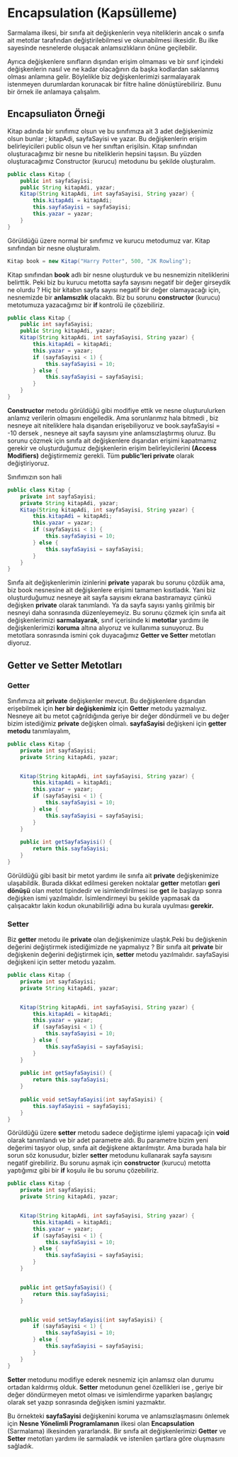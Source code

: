 # Encapsulation (Kapsülleme)

Sarmalama ilkesi, bir sınıfa ait değişkenlerin veya niteliklerin ancak o sınıfa ait metotlar tarafından değiştirilebilmesi ve okunabilmesi ilkesidir. Bu ilke sayesinde nesnelerde oluşacak anlamsızlıkların önüne geçilebilir.

Ayrıca değişkenlere sınıfların dışından erişim olmaması ve bir sınıf içindeki değişkenlerin nasıl ve ne kadar olacağının da başka kodlardan saklanmış olması anlamına gelir. Böylelikle biz değişkenlerimizi sarmalayarak istenmeyen durumlardan korunacak bir filtre haline dönüştürebiliriz. Bunu bir örnek ile anlamaya
çalışalım.

## Encapsuliaton Örneği

Kitap adında bir sınıfımız olsun ve bu sınıfımıza ait 3 adet değişkenimiz olsun bunlar ; kitapAdi, sayfaSayisi ve yazar. Bu değişkenlerin erişim belirleyicileri public olsun ve her sınıftan erişilsin. Kitap sınıfından oluşturacağımız bir nesne bu niteliklerin hepsini taşısın. Bu yüzden oluşturacağımız Constructor (kurucu) metodunu bu şekilde oluşturalım.

```java
public class Kitap {
    public int sayfaSayisi;
    public String kitapAdi, yazar;
    Kitap(String kitapAdi, int sayfaSayisi, String yazar) {
        this.kitapAdi = kitapAdi;
        this.sayfaSayisi = sayfaSayisi;
        this.yazar = yazar;
    }
}
```

Görüldüğü üzere normal bir sınıfımız ve kurucu metodumuz var. Kitap sınıfından bir nesne oluşturalım.

```java
Kitap book = new Kitap("Harry Potter", 500, "JK Rowling");
```

Kitap sınıfından **book** adlı bir nesne oluşturduk ve bu nesnemizin niteliklerini belirttik. Peki biz bu kurucu metotta sayfa sayısını negatif bir değer girseydik ne olurdu ? Hiç bir kitabın sayfa sayısı negatif bir değer olamayacağı için, nesnemizde bir **anlamsızlık** olacaktı. Biz bu sorunu **constructor** (kurucu) metotumuza yazacağımız bir **if** kontrolü ile çözebiliriz.

```java
public class Kitap {
    public int sayfaSayisi;
    public String kitapAdi, yazar;
    Kitap(String kitapAdi, int sayfaSayisi, String yazar) {
        this.kitapAdi = kitapAdi;
        this.yazar = yazar;
        if (sayfaSayisi < 1) {
            this.sayfaSayisi = 10;
        } else {
            this.sayfaSayisi = sayfaSayisi;
        }
    }
}
```

**Constructor** metodu görüldüğü gibi modifiye ettik ve nesne oluşturulurken anlamız verilerin olmasını engelledik. Ama sorunlarımız hala bitmedi , biz nesneye ait niteliklere hala dışarıdan erişebiliyoruz ve book.sayfaSayisi = -10 dersek , nesneye ait sayfa sayısını yine anlamsızlaştırmış oluruz. Bu sorunu çözmek için sınıfa ait değişkenlere dışarıdan erişimi kapatmamız gerekir ve oluşturduğumuz değişkenlerin erişim belirleyicilerini **(Access Modifiers)** değiştirmemiz gerekli. Tüm **public'leri private** olarak değiştiriyoruz.

Sınıfımızın son hali

```java
public class Kitap {
    private int sayfaSayisi;
    private String kitapAdi, yazar;
    Kitap(String kitapAdi, int sayfaSayisi, String yazar) {
        this.kitapAdi = kitapAdi;
        this.yazar = yazar;
        if (sayfaSayisi < 1) {
            this.sayfaSayisi = 10;
        } else {
            this.sayfaSayisi = sayfaSayisi;
        }
    }
}
```

Sınıfa ait değişkenlerimin izinlerini **private** yaparak bu sorunu çözdük ama, biz book nesnesine ait değişkenlere erişimi tamamen kısıtladık. Yani biz oluşturduğumuz nesneye ait sayfa sayısını ekrana bastıramayız çünkü değişken **private** olarak tanımlandı. Ya da sayfa sayısı yanlış girilmiş bir nesneyi daha sonrasında düzenleyemeyiz. Bu sorunu çözmek için sınıfa ait değişkenlerimizi **sarmalayarak**, sınıf içerisinde ki **metotlar** yardımı ile değişkenlerimizi **koruma** altına alıyoruz ve kullanıma sunuyoruz. Bu metotlara sonrasında ismini çok duyacağımız **Getter ve Setter** metotları diyoruz.

## Getter ve Setter Metotları

### Getter

Sınıfımıza ait **private** değişkenler mevcut. Bu değişkenlere dışarıdan erişebilmek için **her bir değişkenimiz** için **Getter** metodu yazmalıyız. Nesneye ait bu metot çağrıldığında geriye bir değer döndürmeli ve bu değer bizim istediğimiz **private** değişken olmalı. **sayfaSayisi** değişkeni için **getter metodu** tanımlayalım,

```java
public class Kitap {
	private int sayfaSayisi;
	private String kitapAdi, yazar;


	Kitap(String kitapAdi, int sayfaSayisi, String yazar) {
		this.kitapAdi = kitapAdi;
		this.yazar = yazar;
		if (sayfaSayisi < 1) {
			this.sayfaSayisi = 10;
		} else {
			this.sayfaSayisi = sayfaSayisi;
		}
	}
	
	public int getSayfaSayisi() {
		return this.sayfaSayisi;
	}
}
```

Görüldüğü gibi basit bir metot yardımı ile sınıfa ait **private** değişkenimize ulaşabildik. Burada dikkat edilmesi gereken noktalar **getter** metotları **geri dönüşü** olan metot tipindedir ve isimlendirilmesi ise **get** ile başlayıp sonra değişken ismi yazılmalıdır. İsimlendirmeyi bu şekilde yapmasak da çalışacaktır lakin kodun okunabilirliği adına bu kurala uyulması **gerekir.**

### Setter

Biz **getter** metodu ile **private** olan değişkenimize ulaştık.Peki bu değişkenin değerini değiştirmek istediğimizde ne yapmalıyız ? Bir sınıfa ait **private** bir değişkenin değerini değiştirmek için, **setter** metodu yazılmalıdır. sayfaSayisi değişkeni için setter metodu yazalım.

```java
public class Kitap {
	private int sayfaSayisi;
	private String kitapAdi, yazar;


	Kitap(String kitapAdi, int sayfaSayisi, String yazar) {
		this.kitapAdi = kitapAdi;
		this.yazar = yazar;
		if (sayfaSayisi < 1) {
			this.sayfaSayisi = 10;
		} else {
			this.sayfaSayisi = sayfaSayisi;
		}
	}
	
	public int getSayfaSayisi() {
		return this.sayfaSayisi;
	}
	
	public void setSayfaSayisi(int sayfaSayisi) {
		this.sayfaSayisi = sayfaSayisi;
	}
}

```

Görüldüğü üzere **setter** metodu sadece değiştirme işlemi yapacağı için **void** olarak tanımlandı ve bir adet parametre aldı. Bu parametre bizim yeni değerimi taşıyor olup, sınıfa ait değişkene aktarılmıştır. Ama burada hala bir sorun söz konusudur, bizler **setter** metodunu kullanarak sayfa sayısını negatif girebiliriz. Bu sorunu aşmak için **constructor** (kurucu) metotta yaptığımız gibi bir **if** koşulu ile bu sorunu çözebiliriz.

```java
public class Kitap {
	private int sayfaSayisi;
	private String kitapAdi, yazar;


	Kitap(String kitapAdi, int sayfaSayisi, String yazar) {
		this.kitapAdi = kitapAdi;
		this.yazar = yazar;
		if (sayfaSayisi < 1) {
			this.sayfaSayisi = 10;
		} else {
			this.sayfaSayisi = sayfaSayisi;
		}
	}


	public int getSayfaSayisi() {
		return this.sayfaSayisi;
	}


	public void setSayfaSayisi(int sayfaSayisi) {
		if (sayfaSayisi < 1) {
			this.sayfaSayisi = 10;
		} else {
			this.sayfaSayisi = sayfaSayisi;
		}
	}
}
```

**Setter** metodunu modifiye ederek nesnemiz için anlamsız olan durumu ortadan kaldırmış olduk. **Setter** metodunun genel özellikleri ise , geriye bir değer döndürmeyen metot olması ve isimlendirme yaparken başlangıç olarak set yazıp sonrasında değişken ismini yazmaktır.

Bu örnekteki **sayfaSayisi** değişkenini koruma ve anlamsızlaşmasını önlemek için **Nesne Yönelimli Programlamanın** ilkesi olan **Encapsulation** (Sarmalama) ilkesinden yararlandık. Bir sınıfa ait değişkenlerimizi **Getter** ve **Setter** metotları yardımı ile sarmaladık ve istenilen şartlara göre oluşmasını sağladık.
